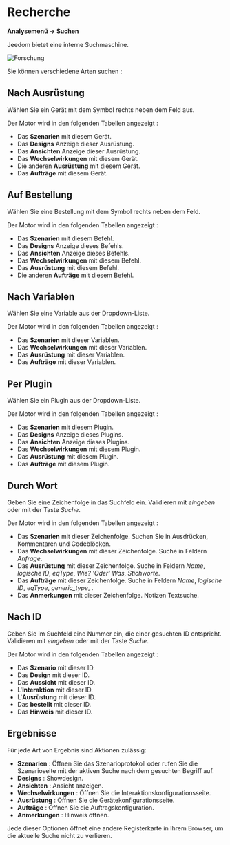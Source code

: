 # Recherche
**Analysemenü → Suchen**

Jeedom bietet eine interne Suchmaschine.

![Forschung](./images/search_intro.gif)

Sie können verschiedene Arten suchen :

## Nach Ausrüstung

Wählen Sie ein Gerät mit dem Symbol rechts neben dem Feld aus.

Der Motor wird in den folgenden Tabellen angezeigt :

- Das **Szenarien** mit diesem Gerät.
- Das **Designs** Anzeige dieser Ausrüstung.
- Das **Ansichten** Anzeige dieser Ausrüstung.
- Das **Wechselwirkungen** mit diesem Gerät.
- Die anderen **Ausrüstung** mit diesem Gerät.
- Das **Aufträge** mit diesem Gerät.

## Auf Bestellung

Wählen Sie eine Bestellung mit dem Symbol rechts neben dem Feld.

Der Motor wird in den folgenden Tabellen angezeigt :

- Das **Szenarien** mit diesem Befehl.
- Das **Designs** Anzeige dieses Befehls.
- Das **Ansichten** Anzeige dieses Befehls.
- Das **Wechselwirkungen** mit diesem Befehl.
- Das **Ausrüstung** mit diesem Befehl.
- Die anderen **Aufträge** mit diesem Befehl.

## Nach Variablen

Wählen Sie eine Variable aus der Dropdown-Liste.

Der Motor wird in den folgenden Tabellen angezeigt :

- Das **Szenarien** mit dieser Variablen.
- Das **Wechselwirkungen** mit dieser Variablen.
- Das **Ausrüstung** mit dieser Variablen.
- Das **Aufträge** mit dieser Variablen.

## Per Plugin

Wählen Sie ein Plugin aus der Dropdown-Liste.

Der Motor wird in den folgenden Tabellen angezeigt :

- Das **Szenarien** mit diesem Plugin.
- Das **Designs** Anzeige dieses Plugins.
- Das **Ansichten** Anzeige dieses Plugins.
- Das **Wechselwirkungen** mit diesem Plugin.
- Das **Ausrüstung** mit diesem Plugin.
- Das **Aufträge** mit diesem Plugin.

## Durch Wort

Geben Sie eine Zeichenfolge in das Suchfeld ein. Validieren mit *eingeben* oder mit der Taste *Suche*.

Der Motor wird in den folgenden Tabellen angezeigt :

- Das **Szenarien** mit dieser Zeichenfolge.
	Suchen Sie in Ausdrücken, Kommentaren und Codeblöcken.
- Das **Wechselwirkungen** mit dieser Zeichenfolge.
	Suche in Feldern *Anfrage*.
- Das **Ausrüstung** mit dieser Zeichenfolge.
	Suche in Feldern *Name*, *logische ID*, *eqType*, *Wie? 'Oder' Was*, *Stichworte*.
- Das **Aufträge** mit dieser Zeichenfolge.
	Suche in Feldern *Name*, *logische ID*, *eqType*, *generic_type*, .
- Das **Anmerkungen** mit dieser Zeichenfolge.
	Notizen Textsuche.

## Nach ID

Geben Sie im Suchfeld eine Nummer ein, die einer gesuchten ID entspricht. Validieren mit *eingeben* oder mit der Taste *Suche*.

Der Motor wird in den folgenden Tabellen angezeigt :

- Das **Szenario** mit dieser ID.
- Das **Design** mit dieser ID.
- Das **Aussicht** mit dieser ID.
- L'**Interaktion** mit dieser ID.
- L'**Ausrüstung** mit dieser ID.
- Das **bestellt** mit dieser ID.
- Das **Hinweis** mit dieser ID.

## Ergebnisse

Für jede Art von Ergebnis sind Aktionen zulässig:
- **Szenarien** : Öffnen Sie das Szenarioprotokoll oder rufen Sie die Szenarioseite mit der aktiven Suche nach dem gesuchten Begriff auf.
- **Designs** : Showdesign.
- **Ansichten** : Ansicht anzeigen.
- **Wechselwirkungen** : Öffnen Sie die Interaktionskonfigurationsseite.
- **Ausrüstung** : Öffnen Sie die Gerätekonfigurationsseite.
- **Aufträge** : Öffnen Sie die Auftragskonfiguration.
- **Anmerkungen** : Hinweis öffnen.

Jede dieser Optionen öffnet eine andere Registerkarte in Ihrem Browser, um die aktuelle Suche nicht zu verlieren.

